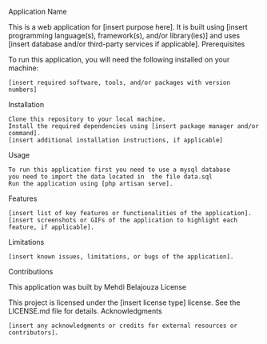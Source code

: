 Application Name

This is a web application for [insert purpose here]. It is built using [insert programming language(s), framework(s), and/or library(ies)] and uses [insert database and/or third-party services if applicable].
Prerequisites

To run this application, you will need the following installed on your machine:

    [insert required software, tools, and/or packages with version numbers]

Installation

    Clone this repository to your local machine.
    Install the required dependencies using [insert package manager and/or command].
    [insert additional installation instructions, if applicable]

Usage

    To run this application first you need to use a mysql database
    you need to import the data located in  the file data.sql
    Run the application using [php artisan serve].

Features

    [insert list of key features or functionalities of the application].
    [insert screenshots or GIFs of the application to highlight each feature, if applicable].

Limitations

    [insert known issues, limitations, or bugs of the application].

Contributions

This application was built by Mehdi Belajouza
License

This project is licensed under the [insert license type] license. See the LICENSE.md file for details.
Acknowledgments

    [insert any acknowledgments or credits for external resources or contributors].
